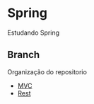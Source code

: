 # Spring
Estudando Spring
## Branch
Organização do repositorio
  - [MVC](https://github.com/dannRocha/spring-mvc/tree/mvc)
  - [Rest](https://github.com/dannRocha/spring-mvc/tree/rest)

 
